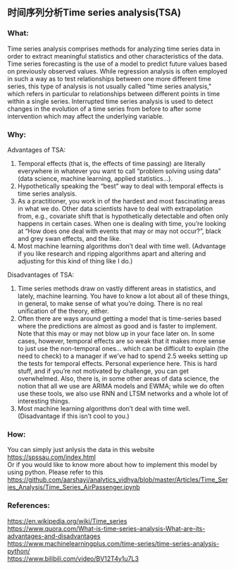 ## 时间序列分析Time series analysis(TSA)

### What:
Time series analysis comprises methods for analyzing time series data in order to extract meaningful statistics and other characteristics of the data. Time series forecasting is the use of a model to predict future values based on previously observed values. While regression analysis is often employed in such a way as to test relationships between one more different time series, this type of analysis is not usually called "time series analysis," which refers in particular to relationships between different points in time within a single series. Interrupted time series analysis is used to detect changes in the evolution of a time series from before to after some intervention which may affect the underlying variable.<br/>

### Why:
Advantages of TSA:
1. Temporal effects (that is, the effects of time passing) are literally everywhere in whatever you want to call “problem solving using data” (data science, machine learning, applied statistics…).
2. Hypothetically speaking the “best” way to deal with temporal effects is time series analysis.
3. As a practitioner, you work in of the hardest and most fascinating areas in what we do. Other data scientists have to deal with extrapolation from, e.g., covariate shift that is hypothetically detectable and often only happens in certain cases. When one is dealing with time, you’re looking at “How does one deal with events that may or may not occur?”, black and grey swan effects, and the like.
4. Most machine learning algorithms don’t deal with time well. (Advantage if you like research and ripping algorithms apart and altering and adjusting for this kind of thing like I do.)

Disadvantages of TSA:
1. Time series methods draw on vastly different areas in statistics, and lately, machine learning. You have to know a lot about all of these things, in general, to make sense of what you’re doing. There is no real unification of the theory, either.
2. Often there are ways around getting a model that is time-series based where the predictions are almost as good and is faster to implement. Note that this may or may not blow up in your face later on. In some cases, however, temporal effects are so weak that it makes more sense to just use the non-temporal ones… which can be difficult to explain (the need to check) to a manager if we’ve had to spend 2.5 weeks setting up the tests for temporal effects. Personal experience here.
This is hard stuff, and if you’re not motivated by challenge, you can get overwhelmed. Also, there is, in some other areas of data science, the notion that all we use are ARIMA models and EWMA; while we do often use these tools, we also use RNN and LTSM networks and a whole lot of interesting things.
3. Most machine learning algorithms don’t deal with time well. (Disadvantage if this isn’t cool to you.)

### How:
You can simply just anlysis the data in this website https://spssau.com/index.html<br/>
Or if you would like to know more about how to implement this model by using python. Please refer to this https://github.com/aarshayj/analytics_vidhya/blob/master/Articles/Time_Series_Analysis/Time_Series_AirPassenger.ipynb<br/>

### References:
https://en.wikipedia.org/wiki/Time_series<br/>
https://www.quora.com/What-is-time-series-analysis-What-are-its-advantages-and-disadvantages<br/>
https://www.machinelearningplus.com/time-series/time-series-analysis-python/<br/>
https://www.bilibili.com/video/BV12T4y1u7L3<br/>

